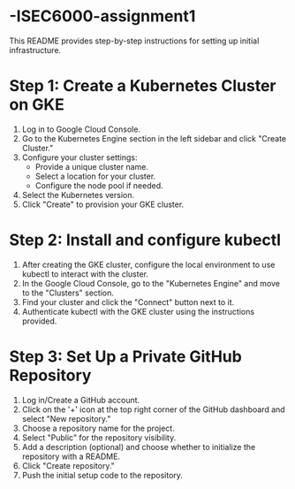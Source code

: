 # -ISEC6000-assignment1

This README provides step-by-step instructions for setting up initial infrastructure. 

# Step 1: Create a Kubernetes Cluster on GKE

1. Log in to Google Cloud Console.
2. Go to the Kubernetes Engine section in the left sidebar and click "Create Cluster."
3. Configure your cluster settings:
   - Provide a unique cluster name.
   - Select a location for your cluster.
   - Configure the node pool if needed.
4. Select the Kubernetes version.
5. Click "Create" to provision your GKE cluster.

# Step 2: Install and configure kubectl

1. After creating the GKE cluster, configure the local environment to use kubectl to interact with the cluster.
2. In the Google Cloud Console, go to the "Kubernetes Engine" and move to the "Clusters" section.
3. Find your cluster and click the "Connect" button next to it.
4. Authenticate kubectl with the GKE cluster using the instructions provided.

# Step 3: Set Up a Private GitHub Repository

1. Log in/Create a GitHub account.
2. Click on the '+' icon at the top right corner of the GitHub dashboard and select "New repository."
3. Choose a repository name for the project.
4. Select "Public" for the repository visibility.
5. Add a description (optional) and choose whether to initialize the repository with a README.
6. Click "Create repository."
7. Push the initial setup code to the repository. 


